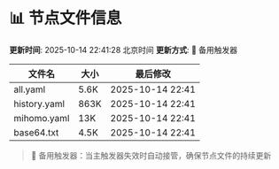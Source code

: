 # 📊 节点文件信息

**更新时间**: 2025-10-14 22:41:28 北京时间
**更新方式**: 🔄 备用触发器

| 文件名 | 大小 | 最后修改 |
|--------|------|----------|
| all.yaml | 5.6K | 2025-10-14 22:41 |
| history.yaml | 863K | 2025-10-14 22:41 |
| mihomo.yaml | 13K | 2025-10-14 22:41 |
| base64.txt | 4.5K | 2025-10-14 22:41 |

> 🔄 备用触发器：当主触发器失效时自动接管，确保节点文件的持续更新
